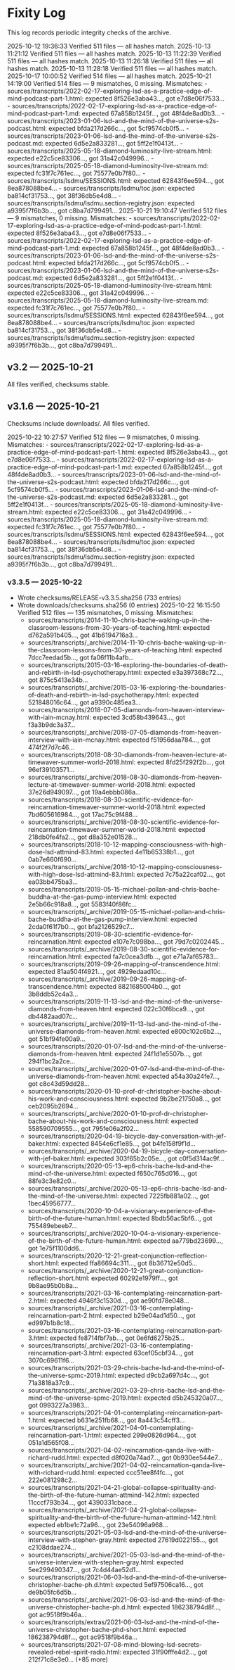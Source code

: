 # Fixity Log

This log records periodic integrity checks of the archive.

2025-10-12 19:36:33  Verified 511 files — all hashes match.
2025-10-13 11:21:12  Verified 511 files — all hashes match.
2025-10-13 11:22:39  Verified 511 files — all hashes match.
2025-10-13 11:26:18  Verified 511 files — all hashes match.
2025-10-13 11:28:18  Verified 511 files — all hashes match.
2025-10-17 10:00:52  Verified 514 files — all hashes match.
2025-10-21 14:19:00  Verified 514 files — 9 mismatches, 0 missing.
  Mismatches:
    - sources/transcripts/2022-02-17-exploring-lsd-as-a-practice-edge-of-mind-podcast-part-1.html: expected 8f526e3aba43..., got e7d8e06f7533...
    - sources/transcripts/2022-02-17-exploring-lsd-as-a-practice-edge-of-mind-podcast-part-1.md: expected 67a858b1245f..., got 48f4de8ad0b3...
    - sources/transcripts/2023-01-06-lsd-and-the-mind-of-the-universe-s2s-podcast.html: expected bfda217d266c..., got 5cf9574cb0f5...
    - sources/transcripts/2023-01-06-lsd-and-the-mind-of-the-universe-s2s-podcast.md: expected 6d5e2a833281..., got 5ff2e1f0413f...
    - sources/transcripts/2025-05-18-diamond-luminosity-live-stream.html: expected e22c5ce83306..., got 31a42c049996...
    - sources/transcripts/2025-05-18-diamond-luminosity-live-stream.md: expected fc31f7c761ec..., got 75577e0b7f80...
    - sources/transcripts/lsdmu/SESSIONS.html: expected 62843f6ee594..., got 8ea878088be4...
    - sources/transcripts/lsdmu/toc.json: expected ba814cf31753..., got 38f36db5e4d8...
    - sources/transcripts/lsdmu/lsdmu.section-registry.json: expected a9395f7f6b3b..., got c8ba7d799491...
2025-10-21 19:10:47  Verified 512 files — 9 mismatches, 0 missing.
  Mismatches:
    - sources/transcripts/2022-02-17-exploring-lsd-as-a-practice-edge-of-mind-podcast-part-1.html: expected 8f526e3aba43..., got e7d8e06f7533...
    - sources/transcripts/2022-02-17-exploring-lsd-as-a-practice-edge-of-mind-podcast-part-1.md: expected 67a858b1245f..., got 48f4de8ad0b3...
    - sources/transcripts/2023-01-06-lsd-and-the-mind-of-the-universe-s2s-podcast.html: expected bfda217d266c..., got 5cf9574cb0f5...
    - sources/transcripts/2023-01-06-lsd-and-the-mind-of-the-universe-s2s-podcast.md: expected 6d5e2a833281..., got 5ff2e1f0413f...
    - sources/transcripts/2025-05-18-diamond-luminosity-live-stream.html: expected e22c5ce83306..., got 31a42c049996...
    - sources/transcripts/2025-05-18-diamond-luminosity-live-stream.md: expected fc31f7c761ec..., got 75577e0b7f80...
    - sources/transcripts/lsdmu/SESSIONS.html: expected 62843f6ee594..., got 8ea878088be4...
    - sources/transcripts/lsdmu/toc.json: expected ba814cf31753..., got 38f36db5e4d8...
    - sources/transcripts/lsdmu/lsdmu.section-registry.json: expected a9395f7f6b3b..., got c8ba7d799491...

## v3.2 — 2025-10-21
All files verified, checksums stable.


## v3.1.6 — 2025-10-21
Checksums include downloads/. All files verified.

2025-10-22 10:27:57  Verified 512 files — 9 mismatches, 0 missing.
  Mismatches:
    - sources/transcripts/2022-02-17-exploring-lsd-as-a-practice-edge-of-mind-podcast-part-1.html: expected 8f526e3aba43..., got e7d8e06f7533...
    - sources/transcripts/2022-02-17-exploring-lsd-as-a-practice-edge-of-mind-podcast-part-1.md: expected 67a858b1245f..., got 48f4de8ad0b3...
    - sources/transcripts/2023-01-06-lsd-and-the-mind-of-the-universe-s2s-podcast.html: expected bfda217d266c..., got 5cf9574cb0f5...
    - sources/transcripts/2023-01-06-lsd-and-the-mind-of-the-universe-s2s-podcast.md: expected 6d5e2a833281..., got 5ff2e1f0413f...
    - sources/transcripts/2025-05-18-diamond-luminosity-live-stream.html: expected e22c5ce83306..., got 31a42c049996...
    - sources/transcripts/2025-05-18-diamond-luminosity-live-stream.md: expected fc31f7c761ec..., got 75577e0b7f80...
    - sources/transcripts/lsdmu/SESSIONS.html: expected 62843f6ee594..., got 8ea878088be4...
    - sources/transcripts/lsdmu/toc.json: expected ba814cf31753..., got 38f36db5e4d8...
    - sources/transcripts/lsdmu/lsdmu.section-registry.json: expected a9395f7f6b3b..., got c8ba7d799491...

### v3.3.5 — 2025-10-22
- Wrote checksums/RELEASE-v3.3.5.sha256 (733 entries)
- Wrote downloads/checksums.sha256 (0 entries)
2025-10-22 16:15:50  Verified 512 files — 135 mismatches, 0 missing.
  Mismatches:
    - sources/transcripts/2014-11-10-chris-bache-waking-up-in-the-classroom-lessons-from-30-years-of-teaching.html: expected d762a591b405..., got 41b6194716a3...
    - sources/transcripts/_archive/2014-11-10-chris-bache-waking-up-in-the-classroom-lessons-from-30-years-of-teaching.html: expected 7dcc7eedad5b..., got fa06f11b4afb...
    - sources/transcripts/2015-03-16-exploring-the-boundaries-of-death-and-rebirth-in-lsd-psychotherapy.html: expected e3a397368c72..., got 875c5413e34b...
    - sources/transcripts/_archive/2015-03-16-exploring-the-boundaries-of-death-and-rebirth-in-lsd-psychotherapy.html: expected 521848016c64..., got a9390c485ea3...
    - sources/transcripts/2018-07-05-diamonds-from-heaven-interview-with-iain-mcnay.html: expected 3cd58b439643..., got f3a3b9dc3a37...
    - sources/transcripts/_archive/2018-07-05-diamonds-from-heaven-interview-with-iain-mcnay.html: expected f51956daa784..., got 474f2f7d7c46...
    - sources/transcripts/2018-08-30-diamonds-from-heaven-lecture-at-timewaver-summer-world-2018.html: expected 8fd25f292f2b..., got 96ef39103571...
    - sources/transcripts/_archive/2018-08-30-diamonds-from-heaven-lecture-at-timewaver-summer-world-2018.html: expected 37e26d949097..., got 19a4ebbb086a...
    - sources/transcripts/2018-08-30-scientific-evidence-for-reincarnation-timewaver-summer-world-2018.html: expected 7bd605616984..., got 17ac75c9f488...
    - sources/transcripts/_archive/2018-08-30-scientific-evidence-for-reincarnation-timewaver-summer-world-2018.html: expected 218db0fe4fa2..., got d8a352e01528...
    - sources/transcripts/2018-10-12-mapping-consciousness-with-high-dose-lsd-attmind-83.html: expected 4e11b65338b1..., got 0ab7e660f690...
    - sources/transcripts/_archive/2018-10-12-mapping-consciousness-with-high-dose-lsd-attmind-83.html: expected 7c75a22caf02..., got ea03bb475ba3...
    - sources/transcripts/2019-05-15-michael-pollan-and-chris-bache-buddha-at-the-gas-pump-interview.html: expected 2e5b66c918a8..., got 5583f40f86fc...
    - sources/transcripts/_archive/2019-05-15-michael-pollan-and-chris-bache-buddha-at-the-gas-pump-interview.html: expected 2cda0f61f7b0..., got bfa2126529c7...
    - sources/transcripts/2019-08-30-scientific-evidence-for-reincarnation.html: expected e107e7c098ba..., got 79d7c0202445...
    - sources/transcripts/_archive/2019-08-30-scientific-evidence-for-reincarnation.html: expected fa7c0cea3dfb..., got e71a7af65783...
    - sources/transcripts/2019-09-26-mapping-of-transcendence.html: expected 81aa504f4921..., got 4929edaad10c...
    - sources/transcripts/_archive/2019-09-26-mapping-of-transcendence.html: expected 8821685004b0..., got 3b8ddb52c4a3...
    - sources/transcripts/2019-11-13-lsd-and-the-mind-of-the-universe-diamonds-from-heaven.html: expected 022c30f6bca9..., got db4482aad07c...
    - sources/transcripts/_archive/2019-11-13-lsd-and-the-mind-of-the-universe-diamonds-from-heaven.html: expected e800c102c6b2..., got 51bf94fe00a9...
    - sources/transcripts/2020-01-07-lsd-and-the-mind-of-the-universe-diamonds-from-heaven.html: expected 24f1d1e5507b..., got 294f1bc2a2ce...
    - sources/transcripts/_archive/2020-01-07-lsd-and-the-mind-of-the-universe-diamonds-from-heaven.html: expected a54a30a24fe7..., got c8c43d59dd28...
    - sources/transcripts/2020-01-10-prof-dr-christopher-bache-about-his-work-and-consciousness.html: expected 9b2be21750a8..., got ceb2095b2694...
    - sources/transcripts/_archive/2020-01-10-prof-dr-christopher-bache-about-his-work-and-consciousness.html: expected 558590709555..., got 795fe06a2f02...
    - sources/transcripts/2020-04-19-bicycle-day-conversation-with-jef-baker.html: expected 8454e6cf1e85..., got b4fe158f9f1d...
    - sources/transcripts/_archive/2020-04-19-bicycle-day-conversation-with-jef-baker.html: expected 303f65b2c05e..., got c0f5d314ac9f...
    - sources/transcripts/2020-05-13-ep6-chris-bache-lsd-and-the-mind-of-the-universe.html: expected f650c765d016..., got 88fe3c3e82c0...
    - sources/transcripts/_archive/2020-05-13-ep6-chris-bache-lsd-and-the-mind-of-the-universe.html: expected 7225fb881a02..., got 1bec45956777...
    - sources/transcripts/2020-10-04-a-visionary-experience-of-the-birth-of-the-future-human.html: expected 8bdb56ac5bf6..., got 755489ebeeb7...
    - sources/transcripts/_archive/2020-10-04-a-visionary-experience-of-the-birth-of-the-future-human.html: expected aa779bd23699..., got 1e75f1100dd6...
    - sources/transcripts/2020-12-21-great-conjunction-reflection-short.html: expected ffa86694c311..., got 8b36712e50d5...
    - sources/transcripts/_archive/2020-12-21-great-conjunction-reflection-short.html: expected 60292e1979ff..., got 9b8ae95b0b8a...
    - sources/transcripts/2021-03-16-contemplating-reincarnation-part-2.html: expected 4946f3c1530d..., got ae90fd78e048...
    - sources/transcripts/_archive/2021-03-16-contemplating-reincarnation-part-2.html: expected b29e04ad1d50..., got ed997b1b8c18...
    - sources/transcripts/2021-03-16-contemplating-reincarnation-part-3.html: expected fe8714fbf7ab..., got 0e6fd6275b25...
    - sources/transcripts/_archive/2021-03-16-contemplating-reincarnation-part-3.html: expected 63cef05cbf34..., got 3070c69611f6...
    - sources/transcripts/2021-03-29-chris-bache-lsd-and-the-mind-of-the-universe-spmc-2019.html: expected d9cb2a697d4c..., got 71a3818a37c9...
    - sources/transcripts/_archive/2021-03-29-chris-bache-lsd-and-the-mind-of-the-universe-spmc-2019.html: expected d5b245320a07..., got 0993227a3983...
    - sources/transcripts/2021-04-01-contemplating-reincarnation-part-1.html: expected b631e251fb68..., got 8a443c54cff3...
    - sources/transcripts/_archive/2021-04-01-contemplating-reincarnation-part-1.html: expected 299e0826d964..., got 051a1d565f08...
    - sources/transcripts/2021-04-02-reincarnation-qanda-live-with-richard-rudd.html: expected d8f020a74ad7..., got 0b930ee544e7...
    - sources/transcripts/_archive/2021-04-02-reincarnation-qanda-live-with-richard-rudd.html: expected ccc51ee8f4fc..., got 222e081298c2...
    - sources/transcripts/2021-04-21-global-collapse-spirituality-and-the-birth-of-the-future-human-attmind-142.html: expected 11cccf793b34..., got 4390331cbace...
    - sources/transcripts/_archive/2021-04-21-global-collapse-spirituality-and-the-birth-of-the-future-human-attmind-142.html: expected eb1be1c72a96..., got 23e54096a968...
    - sources/transcripts/2021-05-03-lsd-and-the-mind-of-the-universe-interview-with-stephen-gray.html: expected 27619d022155..., got c2108ddae274...
    - sources/transcripts/_archive/2021-05-03-lsd-and-the-mind-of-the-universe-interview-with-stephen-gray.html: expected 5ee299490347..., got 7c4d44ae52d1...
    - sources/transcripts/2021-06-03-lsd-and-the-mind-of-the-universe-christopher-bache-ph.d.html: expected 5ef97506ca16..., got de9b05fc6d5b...
    - sources/transcripts/_archive/2021-06-03-lsd-and-the-mind-of-the-universe-christopher-bache-ph.d.html: expected 186238794d8f..., got ac9518f9b46a...
    - sources/transcripts/extras/2021-06-03-lsd-and-the-mind-of-the-universe-christopher-bache-phd-short.html: expected 186238794d8f..., got ac9518f9b46a...
    - sources/transcripts/2021-07-08-mind-blowing-lsd-secrets-revealed-rebel-spirit-radio.html: expected 31f90fffe4d2..., got 212f71c8e3e0...
    (+85 more)
